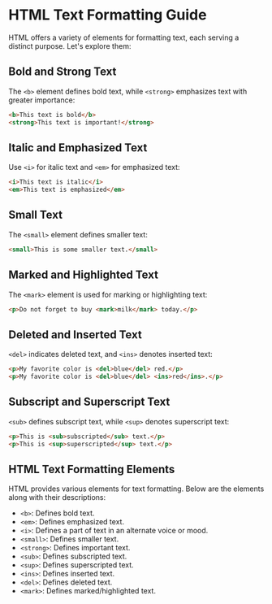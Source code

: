 # HTML Text Formatting Guide
HTML offers a variety of elements for formatting text, each serving a distinct purpose. Let's explore them:
## Bold and Strong Text
The `<b>` element defines bold text, while `<strong>` emphasizes text with greater importance:

```html
<b>This text is bold</b>
<strong>This text is important!</strong>
```

## Italic and Emphasized Text

Use `<i>` for italic text and `<em>` for emphasized text:

```html
<i>This text is italic</i>
<em>This text is emphasized</em>
```

## Small Text

The `<small>` element defines smaller text:

```html
<small>This is some smaller text.</small>
```

## Marked and Highlighted Text

The `<mark>` element is used for marking or highlighting text:

```html
<p>Do not forget to buy <mark>milk</mark> today.</p>
```

## Deleted and Inserted Text

`<del>` indicates deleted text, and `<ins>` denotes inserted text:

```html
<p>My favorite color is <del>blue</del> red.</p>
<p>My favorite color is <del>blue</del> <ins>red</ins>.</p>
```

## Subscript and Superscript Text

`<sub>` defines subscript text, while `<sup>` denotes superscript text:

```html
<p>This is <sub>subscripted</sub> text.</p>
<p>This is <sup>superscripted</sup> text.</p>
```

## HTML Text Formatting Elements

HTML provides various elements for text formatting. Below are the elements along with their descriptions:

- `<b>`: Defines bold text.
- `<em>`: Defines emphasized text.
- `<i>`: Defines a part of text in an alternate voice or mood.
- `<small>`: Defines smaller text.
- `<strong>`: Defines important text.
- `<sub>`: Defines subscripted text.
- `<sup>`: Defines superscripted text.
- `<ins>`: Defines inserted text.
- `<del>`: Defines deleted text.
- `<mark>`: Defines marked/highlighted text.

